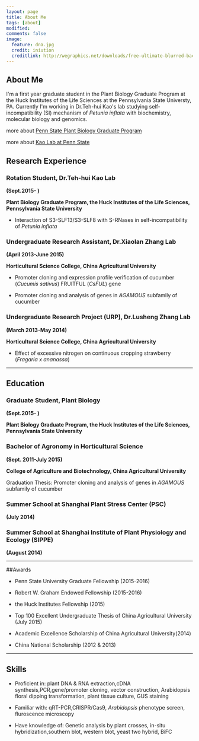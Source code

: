```yaml
---
layout: page
title: About Me
tags: [about]
modified: 
comments: false
image:
  feature: dna.jpg
  credit: iniution
  creditlink: http://wegraphics.net/downloads/free-ultimate-blurred-background-pack/  
---
```

## About Me

I'm a first year graduate student in the Plant Biology Graduate Program at the Huck Institutes of the Life Sciences at the Pennsylvania State Universty, PA. Currently I'm working in Dr.Teh-hui Kao's lab studying self-incompatibility (SI) mechanism of *Petunia inflata* with biochemistry, molecular biology and genomics.

more about [Penn State Plant Biology Graduate Program](https://www.huck.psu.edu/content/graduate-programs/plant-biology)

more about [Kao Lab at Penn State](https://sites.google.com/site/kaolabpsu/home)



## Research Experience 

### Rotation Student, Dr.Teh-hui Kao Lab 

**(Sept.2015- )**

**Plant Biology Graduate Program, the Huck Institutes of the Life Sciences, Pennsylvania State University**

- Interaction of S3-SLF13/S3-SLF8 with S-RNases in self-incompatibility of *Petunia inflata*

### Undergraduate Research Assistant, Dr.Xiaolan Zhang Lab

**(April 2013-June 2015)**

**Horticultural Science College, China Agricultural University**

- Promoter cloning and expression profile verification of cucumber (*Cucumis sativus*) FRUITFUL (*CsFUL*) gene


- Promoter cloning and analysis of genes in *AGAMOUS* subfamily of cucumber

### Undergraduate Research Project (URP), Dr.Lusheng Zhang Lab
**(March 2013-May 2014)**

**Horticultural Science College, China Agricultural University**

- Effect of excessive nitrogen on continuous cropping strawberry (*Fragaria x ananassa*)

---


## Education

### Graduate Student, Plant Biology

**(Sept.2015- )**

**Plant Biology Graduate Program, the Huck Institutes of the Life Sciences, Pennsylvania State University**

### Bachelor of Agronomy in Horticultural Science

**(Sept. 2011-July 2015)**

**College of Agriculture and Biotechnology, China Agricultural University**

Graduation Thesis: Promoter cloning and analysis of genes in *AGAMOUS* subfamily of cucumber

### Summer School at Shanghai Plant Stress Center (PSC)

**(July 2014)**


### Summer School at Shanghai Institute of Plant Physiology and Ecology (SIPPE)

**(August 2014)**

---

##Awards

- Penn State University Graduate Fellowship  (2015-2016)

- Robert W. Graham Endowed Fellowship (2015-2016)

- the Huck Institutes Fellowship (2015)

- Top 100 Excellent Undergraduate Thesis of China Agricultural University (July 2015)

- Academic Excellence Scholarship of China Agricultural University(2014)

- China National Scholarship (2012 & 2013)

---

## Skills

- Proficient in: plant DNA & RNA extraction,cDNA synthesis,PCR,gene/promoter cloning, vector construction, Arabidopsis floral dipping transformation, plant tissue culture, GUS staining

- Familiar with: qRT-PCR,CRISPR/Cas9, *Arabidopsis* phenotype screen, fluroscence microscopy

- Have knowledge of: Genetic analysis by plant crosses, in-situ hybridization,southern blot, western blot, yeast two hybrid, BiFC





